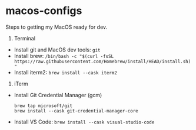 # macos-configs

Steps to getting my MacOS ready for dev.

1. Terminal
  - Install git and MacOS dev tools: `git`
  - Install brew: `/bin/bash -c "$(curl -fsSL https://raw.githubusercontent.com/Homebrew/install/HEAD/install.sh)"`
  - Install iterm2: `brew install --cask iterm2`
1. iTerm
  - Install Git Credential Manager (gcm)
    ```
    brew tap microsoft/git
    brew install --cask git-credential-manager-core
    ```
  - Install VS Code: `brew install --cask visual-studio-code`
